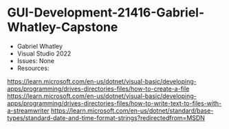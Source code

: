# GUI-Development-21416-Gabriel-Whatley-Capstone
- Gabriel Whatley
- Visual Studio 2022
- Issues: None
- Resources:

https://learn.microsoft.com/en-us/dotnet/visual-basic/developing-apps/programming/drives-directories-files/how-to-create-a-file
https://learn.microsoft.com/en-us/dotnet/visual-basic/developing-apps/programming/drives-directories-files/how-to-write-text-to-files-with-a-streamwriter
https://learn.microsoft.com/en-us/dotnet/standard/base-types/standard-date-and-time-format-strings?redirectedfrom=MSDN
